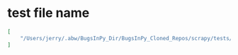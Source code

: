 # test file name

```json
[
    "/Users/jerry/.abw/BugsInPy_Dir/BugsInPy_Cloned_Repos/scrapy/tests/test_dupefilters.py"
]
```
